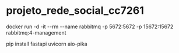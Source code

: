 # projeto_rede_social_cc7261

docker run -d -it --rm --name rabbitmq -p 5672:5672 -p 15672:15672 rabbitmq:4-management


pip install fastapi uvicorn aio-pika